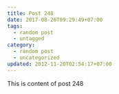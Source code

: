 ```yaml
---
title: Post 248
date: 2017-08-26T09:29:49+07:00
tags:
  - random post
  - untagged
category:
  - random post
  - uncategorized
updated: 2012-11-20T02:54:17+07:00
---
```

This is content of post 248